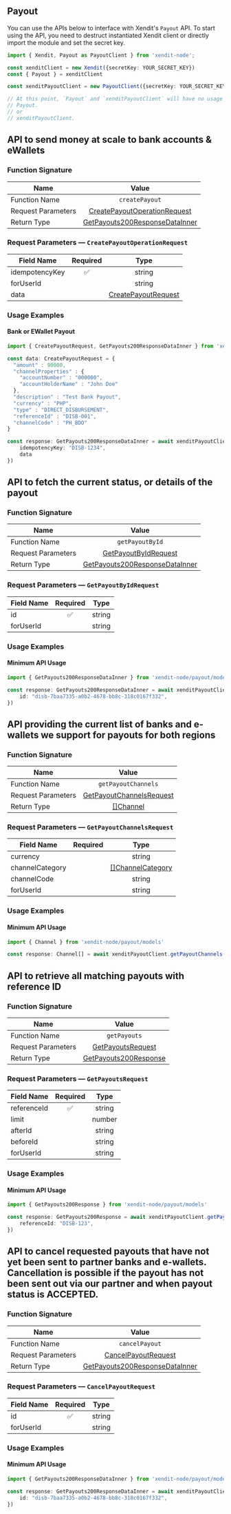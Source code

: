 ## Payout
You can use the APIs below to interface with Xendit's `Payout` API.
To start using the API, you need to destruct instantiated Xendit client or directly import the module and set the secret key.

```typescript
import { Xendit, Payout as PayoutClient } from 'xendit-node';

const xenditClient = new Xendit({secretKey: YOUR_SECRET_KEY})
const { Payout } = xenditClient

const xenditPayoutClient = new PayoutClient({secretKey: YOUR_SECRET_KEY})

// At this point, `Payout` and `xenditPayoutClient` will have no usage difference, for example:
// Payout.
// or
// xenditPayoutClient.
```
## API to send money at scale to bank accounts & eWallets


### Function Signature
| Name          |    Value 	     |
|--------------------|:-------------:|
| Function Name | `createPayout` |
| Request Parameters  |  [CreatePayoutOperationRequest](#request-parameters--CreatePayoutOperationRequest)	 |
| Return Type  |  [GetPayouts200ResponseDataInner](payout/models/GetPayouts200ResponseDataInner.md) |

### Request Parameters — `CreatePayoutOperationRequest`
| Field Name |  Required  |   Type 	   |
|-----------|:----------:|:----------:|
|  idempotencyKey| ✅ | string |
|  forUserId|  | string |
|  data|  | [CreatePayoutRequest](payout/models/CreatePayoutRequest.md) |

### Usage Examples
#### Bank or EWallet Payout

```typescript
import { CreatePayoutRequest, GetPayouts200ResponseDataInner } from 'xendit-node/payout/models'

const data: CreatePayoutRequest = {
  "amount" : 90000,
  "channelProperties" : {
    "accountNumber" : "000000",
    "accountHolderName" : "John Doe"
  },
  "description" : "Test Bank Payout",
  "currency" : "PHP",
  "type" : "DIRECT_DISBURSEMENT",
  "referenceId" : "DISB-001",
  "channelCode" : "PH_BDO"
}

const response: GetPayouts200ResponseDataInner = await xenditPayoutClient.createPayout({
    idempotencyKey: "DISB-1234",
    data
})
```
## API to fetch the current status, or details of the payout


### Function Signature
| Name          |    Value 	     |
|--------------------|:-------------:|
| Function Name | `getPayoutById` |
| Request Parameters  |  [GetPayoutByIdRequest](#request-parameters--GetPayoutByIdRequest)	 |
| Return Type  |  [GetPayouts200ResponseDataInner](payout/models/GetPayouts200ResponseDataInner.md) |

### Request Parameters — `GetPayoutByIdRequest`
| Field Name |  Required  |   Type 	   |
|-----------|:----------:|:----------:|
|  id| ✅ | string |
|  forUserId|  | string |

### Usage Examples
#### Minimum API Usage
```typescript
import { GetPayouts200ResponseDataInner } from 'xendit-node/payout/models'

const response: GetPayouts200ResponseDataInner = await xenditPayoutClient.getPayoutById({ 
    id: "disb-7baa7335-a0b2-4678-bb8c-318c0167f332",
})
```
## API providing the current list of banks and e-wallets we support for payouts for both regions


### Function Signature
| Name          |    Value 	     |
|--------------------|:-------------:|
| Function Name | `getPayoutChannels` |
| Request Parameters  |  [GetPayoutChannelsRequest](#request-parameters--GetPayoutChannelsRequest)	 |
| Return Type  |  [[]Channel](payout/models/Channel.md) |

### Request Parameters — `GetPayoutChannelsRequest`
| Field Name |  Required  |   Type 	   |
|-----------|:----------:|:----------:|
|  currency|  | string |
|  channelCategory|  | [[]ChannelCategory](payout/models/ChannelCategory.md) |
|  channelCode|  | string |
|  forUserId|  | string |

### Usage Examples
#### Minimum API Usage
```typescript
import { Channel } from 'xendit-node/payout/models'

const response: Channel[] = await xenditPayoutClient.getPayoutChannels({ })
```
## API to retrieve all matching payouts with reference ID


### Function Signature
| Name          |    Value 	     |
|--------------------|:-------------:|
| Function Name | `getPayouts` |
| Request Parameters  |  [GetPayoutsRequest](#request-parameters--GetPayoutsRequest)	 |
| Return Type  |  [GetPayouts200Response](payout/models/GetPayouts200Response.md) |

### Request Parameters — `GetPayoutsRequest`
| Field Name |  Required  |   Type 	   |
|-----------|:----------:|:----------:|
|  referenceId| ✅ | string |
|  limit|  | number |
|  afterId|  | string |
|  beforeId|  | string |
|  forUserId|  | string |

### Usage Examples
#### Minimum API Usage
```typescript
import { GetPayouts200Response } from 'xendit-node/payout/models'

const response: GetPayouts200Response = await xenditPayoutClient.getPayouts({ 
    referenceId: "DISB-123",
})
```
## API to cancel requested payouts that have not yet been sent to partner banks and e-wallets. Cancellation is possible if the payout has not been sent out via our partner and when payout status is ACCEPTED.


### Function Signature
| Name          |    Value 	     |
|--------------------|:-------------:|
| Function Name | `cancelPayout` |
| Request Parameters  |  [CancelPayoutRequest](#request-parameters--CancelPayoutRequest)	 |
| Return Type  |  [GetPayouts200ResponseDataInner](payout/models/GetPayouts200ResponseDataInner.md) |

### Request Parameters — `CancelPayoutRequest`
| Field Name |  Required  |   Type 	   |
|-----------|:----------:|:----------:|
|  id| ✅ | string |
|  forUserId|  | string |

### Usage Examples
#### Minimum API Usage
```typescript
import { GetPayouts200ResponseDataInner } from 'xendit-node/payout/models'

const response: GetPayouts200ResponseDataInner = await xenditPayoutClient.cancelPayout({ 
    id: "disb-7baa7335-a0b2-4678-bb8c-318c0167f332",
})
```
